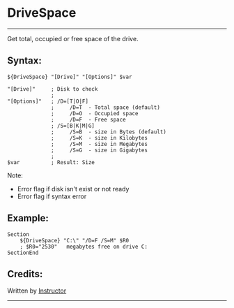 # DriveSpace

---

Get total, occupied or free space of the drive.

## Syntax:

	${DriveSpace} "[Drive]" "[Options]" $var

	"[Drive]"     ; Disk to check
	              ;     
	"[Options]"   ; /D=[T|O|F]
	              ;     /D=T  - Total space (default)
	              ;     /D=O  - Occupied space
	              ;     /D=F  - Free space
	              ; /S=[B|K|M|G]
	              ;     /S=B  - size in Bytes (default)
	              ;     /S=K  - size in Kilobytes
	              ;     /S=M  - size in Megabytes
	              ;     /S=G  - size in Gigabytes
	              ;
	$var          ; Result: Size

Note: 

- Error flag if disk isn't exist or not ready 
- Error flag if syntax error

## Example:

	Section
		${DriveSpace} "C:\" "/D=F /S=M" $R0
		; $R0="2530"   megabytes free on drive C:
	SectionEnd

## Credits:

Written by [Instructor](1)

---

[1]: http://nsis.sourceforge.net/User:Instructor